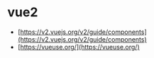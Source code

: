 # vue2



* [https://v2.vuejs.org/v2/guide/components](https://v2.vuejs.org/v2/guide/components)
* [https://vueuse.org/](https://vueuse.org/)
